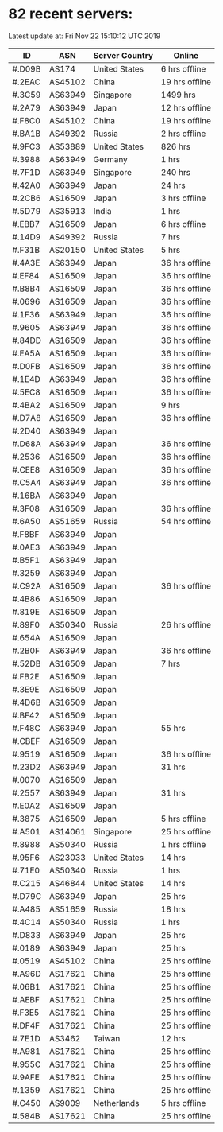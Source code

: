 # 82 recent servers:

Latest update at: Fri Nov 22 15:10:12 UTC 2019

| ID | ASN | Server Country | Online |
| -- | --- | -------------- | ------ |
| #.D09B | AS174 | United States | 6 hrs offline |
| #.2EAC | AS45102 | China | 19 hrs offline |
| #.3C59 | AS63949 | Singapore | 1499 hrs |
| #.2A79 | AS63949 | Japan | 12 hrs offline |
| #.F8C0 | AS45102 | China | 19 hrs offline |
| #.BA1B | AS49392 | Russia | 2 hrs offline |
| #.9FC3 | AS53889 | United States | 826 hrs |
| #.3988 | AS63949 | Germany | 1 hrs |
| #.7F1D | AS63949 | Singapore | 240 hrs |
| #.42A0 | AS63949 | Japan | 24 hrs |
| #.2CB6 | AS16509 | Japan | 3 hrs offline |
| #.5D79 | AS35913 | India | 1 hrs |
| #.EBB7 | AS16509 | Japan | 6 hrs offline |
| #.14D9 | AS49392 | Russia | 7 hrs |
| #.F31B | AS20150 | United States | 5 hrs |
| #.4A3E | AS63949 | Japan | 36 hrs offline |
| #.EF84 | AS16509 | Japan | 36 hrs offline |
| #.B8B4 | AS16509 | Japan | 36 hrs offline |
| #.0696 | AS16509 | Japan | 36 hrs offline |
| #.1F36 | AS63949 | Japan | 36 hrs offline |
| #.9605 | AS63949 | Japan | 36 hrs offline |
| #.84DD | AS16509 | Japan | 36 hrs offline |
| #.EA5A | AS16509 | Japan | 36 hrs offline |
| #.D0FB | AS16509 | Japan | 36 hrs offline |
| #.1E4D | AS63949 | Japan | 36 hrs offline |
| #.5EC8 | AS16509 | Japan | 36 hrs offline |
| #.4BA2 | AS16509 | Japan | 9 hrs |
| #.D7A8 | AS16509 | Japan | 36 hrs offline |
| #.2D40 | AS63949 | Japan | |
| #.D68A | AS63949 | Japan | 36 hrs offline |
| #.2536 | AS16509 | Japan | 36 hrs offline |
| #.CEE8 | AS16509 | Japan | 36 hrs offline |
| #.C5A4 | AS63949 | Japan | 36 hrs offline |
| #.16BA | AS63949 | Japan | |
| #.3F08 | AS16509 | Japan | 36 hrs offline |
| #.6A50 | AS51659 | Russia | 54 hrs offline |
| #.F8BF | AS63949 | Japan | |
| #.0AE3 | AS63949 | Japan | |
| #.B5F1 | AS63949 | Japan | |
| #.3259 | AS63949 | Japan | |
| #.C92A | AS16509 | Japan | 36 hrs offline |
| #.4B86 | AS16509 | Japan | |
| #.819E | AS16509 | Japan | |
| #.89F0 | AS50340 | Russia | 26 hrs offline |
| #.654A | AS16509 | Japan | |
| #.2B0F | AS63949 | Japan | 36 hrs offline |
| #.52DB | AS16509 | Japan | 7 hrs |
| #.FB2E | AS16509 | Japan | |
| #.3E9E | AS16509 | Japan | |
| #.4D6B | AS16509 | Japan | |
| #.BF42 | AS16509 | Japan | |
| #.F48C | AS63949 | Japan | 55 hrs |
| #.CBEF | AS16509 | Japan | |
| #.9519 | AS16509 | Japan | 36 hrs offline |
| #.23D2 | AS63949 | Japan | 31 hrs |
| #.0070 | AS16509 | Japan | |
| #.2557 | AS63949 | Japan | 31 hrs |
| #.E0A2 | AS16509 | Japan | |
| #.3875 | AS16509 | Japan | 5 hrs offline |
| #.A501 | AS14061 | Singapore | 25 hrs offline |
| #.8988 | AS50340 | Russia | 1 hrs offline |
| #.95F6 | AS23033 | United States | 14 hrs |
| #.71E0 | AS50340 | Russia | 1 hrs |
| #.C215 | AS46844 | United States | 14 hrs |
| #.D79C | AS63949 | Japan | 25 hrs |
| #.A485 | AS51659 | Russia | 18 hrs |
| #.4C14 | AS50340 | Russia | 1 hrs |
| #.D833 | AS63949 | Japan | 25 hrs |
| #.0189 | AS63949 | Japan | 25 hrs |
| #.0519 | AS45102 | China | 25 hrs offline |
| #.A96D | AS17621 | China | 25 hrs offline |
| #.06B1 | AS17621 | China | 25 hrs offline |
| #.AEBF | AS17621 | China | 25 hrs offline |
| #.F3E5 | AS17621 | China | 25 hrs offline |
| #.DF4F | AS17621 | China | 25 hrs offline |
| #.7E1D | AS3462 | Taiwan | 12 hrs |
| #.A981 | AS17621 | China | 25 hrs offline |
| #.955C | AS17621 | China | 25 hrs offline |
| #.9AFE | AS17621 | China | 25 hrs offline |
| #.1359 | AS17621 | China | 25 hrs offline |
| #.C450 | AS9009 | Netherlands | 5 hrs offline |
| #.584B | AS17621 | China | 25 hrs offline |

